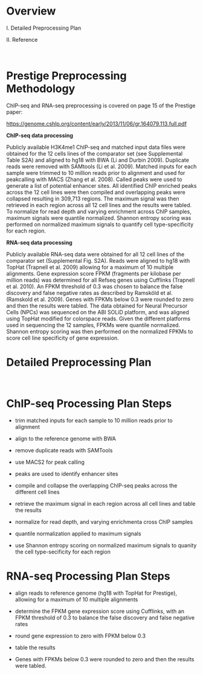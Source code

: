 # Overview

I. Detailed Preprocessing Plan 

II. Reference

<br>

# Prestige Preprocessing Methodology

ChIP-seq and RNA-seq preprocessing is covered on page 15 of the Prestige paper:

https://genome.cshlp.org/content/early/2013/11/06/gr.164079.113.full.pdf


**ChIP-seq data processing** 

Publicly available H3K4me1 ChIP-seq and matched input data files were obtained for the 12
cells lines of the comparator set (see Supplemental Table S2A) and aligned to hg18 with BWA
(Li and Durbin 2009). Duplicate reads were removed with SAMtools (Li et al. 2009). Matched
inputs for each sample were trimmed to 10 million reads prior to alignment and used for peakcalling with MACS (Zhang et al. 2008). Called peaks were used to generate a list of potential
enhancer sites. All identified ChIP enriched peaks across the 12 cell lines were then compiled
and overlapping peaks were collapsed resulting in 309,713 regions. The maximum signal was
then retrieved in each region across all 12 cell lines and the results were tabled. To normalize for
read depth and varying enrichment across ChIP samples, maximum signals were quantile
normalized. Shannon entropy scoring was performed on normalized maximum signals to
quantify cell type-specificity for each region.

**RNA-seq data processing**

Publicly available RNA-seq data were obtained for all 12 cell lines of the comparator set
(Supplemental Fig. S2A). Reads were aligned to hg18 with TopHat (Trapnell et al. 2009)
allowing for a maximum of 10 multiple alignments. Gene expression score FPKM (fragments
per kilobase per million reads) was determined for all Refseq genes using Cufflinks (Trapnell et
al. 2010). An FPKM threshold of 0.3 was chosen to balance the false discovery and false
negative rates as described by Ramsköld et al. (Ramskold et al. 2009). Genes with FPKMs
below 0.3 were rounded to zero and then the results were tabled. The data obtained for Neural
Precursor Cells (NPCs) was sequenced on the ABI SOLiD platform, and was aligned using
TopHat modified for colorspace reads. Given the different platforms used in sequencing the 12
samples, FPKMs were quantile normalized. Shannon entropy scoring was then performed on the
normalized FPKMs to score cell line specificity of gene expression. 


# Detailed Preprocessing Plan 



<br>

# ChIP-seq Processing Plan Steps

* trim matched inputs for each sample to 10 million reads prior to alignment

* align to the reference genome with BWA

* remove duplicate reads with SAMTools

* use MACS2 for peak calling

* peaks are used to identify enhancer sites

* compile and collapse the overlapping ChIP-seq peaks across the different cell lines

* retrieve the maximum signal in each region across all cell lines and table the results

* normalize for read depth, and varying enrichmenta cross ChIP samples

* quantile normalization applied to maximum signals

* use Shannon entropy scoring on normalized maximum signals to quanity the cell type-secificity for each region

# RNA-seq Processing Plan Steps

* align reads to reference genome (hg18 with TopHat for Prestige), allowing for a maximum of 10 multiple alignments

* determine the FPKM gene expression score using Cufflinks, with an FPKM threshold of 0.3 to balance the false discovery and false negative rates

* round gene expression to zero with FPKM below 0.3

* table the results

* Genes with FPKMs
below 0.3 were rounded to zero and then the results were tabled.
